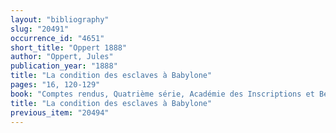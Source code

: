 ```yaml
---
layout: "bibliography"
slug: "20491"
occurrence_id: "4651"
short_title: "Oppert 1888"
author: "Oppert, Jules"
publication_year: "1888"
title: "La condition des esclaves à Babylone"
pages: "16, 120-129"
book: "Comptes rendus, Quatrième série, Académie des Inscriptions et Belles-Lettres (Paris)"
title: "La condition des esclaves à Babylone"
previous_item: "20494"
---
```

